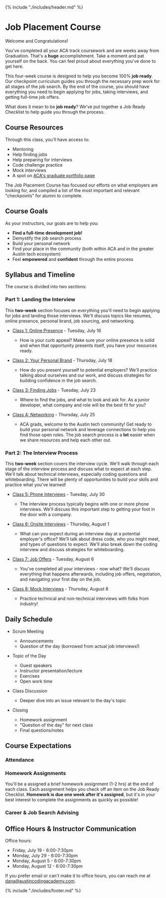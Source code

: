 {% include "./includes/header.md" %}

# Job Placement Course

Welcome and Congratulations!

You've completed all your ACA track coursework and are weeks away from Graduation. That's a **huge** accomplishment. Take a moment and pat yourself on the back. You can feel proud about everything you've done to get here.

This four-week course is designed to help you become 100% **job ready**. Our checkpoint curriculum guides you through the necessary prep work for all stages of the job search. By the end of the course, you should have everything you need to begin applying for jobs, taking interviews, and getting full-time job offers.

What does it mean to be **job ready**? We've put together a Job Ready Checklist to help guide you through the process.

## Course Resources

Through this class, you'll have access to:
* Mentoring
* Help finding jobs
* Help preparing for interviews
* Code challenge practice
* Mock interviews
* A spot on [ACA's graduate portfolio page](https://austincodingacademy.com/hire/)

The Job Placement Course has focused our efforts on what employers are looking for, and compiled a list of the most important and relevant "checkpoints" for alumni to complete.

## Course Goals

As your instructors, our goals are to help you:

* **Find a full-time development job!**
* Demystify the job search process
* Build your personal network
* Find your place in the community (both within ACA and in the greater Austin tech ecosystem)
* Feel **empowered** and **confident** through the entire process

## Syllabus and Timeline

The course is divided into two sections:

### Part 1: Landing the Interview

This **two-week** section focuses on everything you'll need to begin applying for jobs and landing those interviews. We'll discuss topics like resumes, online presence, personal brand, job sourcing, and networking.

* [Class 1: Online Presence](2019-summer/1-online-presence.md) - Tuesday, July 16
  * How is your curb appeal? Make sure your online presence is solid and when that opportunity presents itself, you have your resources ready.
  
* [Class 2: Your Personal Brand](2019-summer/2-personal-brand.md) - Thursday, July 18
  * How do you present yourself to potential employers? We'll practice talking about ourselves and our work, and discuss strategies for building confidence in the job search.
  
* [Class 3: Finding Jobs](2019-summer/3-job-search.md) - Tuesday, July 23
  * Where to find the jobs, and what to look and ask for. As a junior developer, what company and role will be the best fit for you?
  
* [Class 4: Networking](2019-summer/4-networking.md) - Thursday, July 25
  * ACA grads, welcome to the Austin tech community! Get ready to build your personal network and leverage connections to help you find those open roles. The job search process is a **lot** easier when we share resources and help each other out.

### Part 2: The Interview Process

This **two-week** section covers the interview cycle. We'll walk through each stage of the interview process and discuss what to expect at each step. We'll talk about technical interviews, especially coding questions and whiteboarding. There will be plenty of opportunities to build your skills and practice what you've learned!

* [Class 5: Phone Interviews](2019-summer/5-phone-interview.md) - Tuesday, July 30
  * The interview process typically begins with one or more phone interviews. We'll discuss this important step to getting your foot in the door with a company.
  
* [Class 6: Onsite Interviews](2019-summer/6-whiteboarding.md) - Thursday, August 1
  * What can you expect during an interview day at a potential employer's office? We'll talk about dress code, who you might meet, and types of questions to expect. We'll also break down the coding interview and discuss strategies for whiteboarding.
  
* [Class 7: Job Offers](2019-summer/7-job-offer.md) - Tuesday, August 6
  * You've completed all your interviews - now what? We'll discuss everything that happens afterwards, including job offers, negotiation, and navigating your first day on the job.
  
* [Class 8: Mock Interviews](2019-summer/8-mock-interview.md) - Thursday, August 8
  * Practice technical and non-technical interviews with folks from industry!
  
## Daily Schedule

* Scrum Meeting
  * Announcements
  * Question of the day (borrowed from actual job interviews!)
  
* Topic of the Day
  * Guest speakers
  * Instructor presentation/lecture
  * Exercises
  * Open work time

* Class Discussion
  * Deeper dive into an issue relevant to the day's topic
  
* Closing
  * Homework assignment
  * "Question of the day" for next class
  * Final questions/notes

## Course Expectations

### Attendance

### Homework Assignments

You'll be a assigned a brief homework assignment (1-2 hrs) at the end of each class. Each assignment helps you check off an item on the Job Ready Checklist. **Homework is due one week after it's assigned**, but it's in your best interest to complete the assignments as quickly as possible!

### Career & Job Search Advising

## Office Hours & Instructor Communication

Office hours: 
* Friday, July 19 - 6:00-7:30pm
* Monday, July 29 - 6:00-7:30pm
* Monday, August 5 - 6:00-7:30pm
* Monday, August 12 - 6:00-7:30pm

If you prefer email or can't make it to office hours, you can reach me at dana@austincodingacademy.com.

{% include "./includes/footer.md" %}
